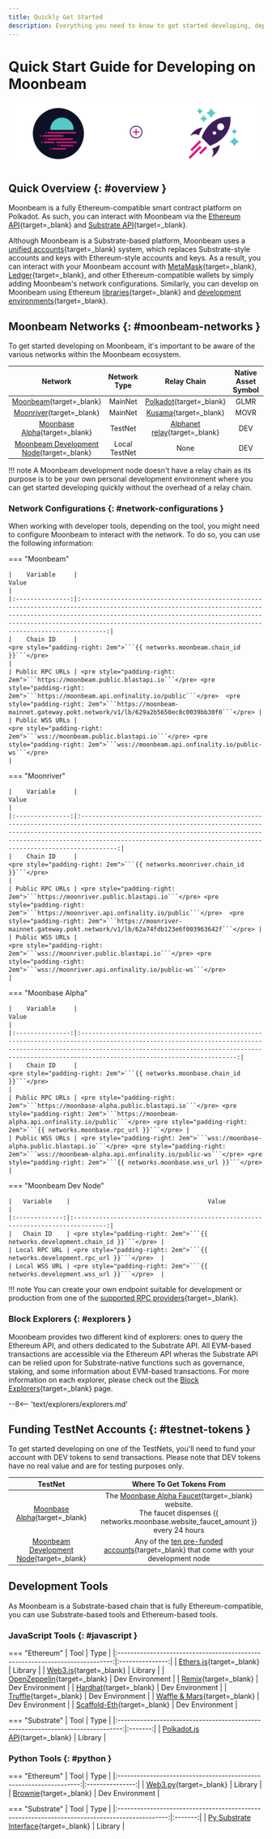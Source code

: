 ```yaml
---
title: Quickly Get Started
description: Everything you need to know to get started developing, deploying, and interacting with smart contracts on Moonbeam.
---
```


# Quick Start Guide for Developing on Moonbeam

![Get started banner](/images/builders/get-started/quick-start-banner.png)

## Quick Overview {: #overview }

Moonbeam is a fully Ethereum-compatible smart contract platform on Polkadot. As such, you can interact with Moonbeam via the [Ethereum API](/builders/build/eth-api/){target=_blank} and [Substrate API](/builders/build/substrate-api/){target=_blank}.

Although Moonbeam is a Substrate-based platform, Moonbeam uses a [unified accounts](/learn/features/unified-accounts){target=_blank} system, which replaces Substrate-style accounts and keys with Ethereum-style accounts and keys. As a result, you can interact with your Moonbeam account with [MetaMask](/tokens/connect/metamask){target=_blank}, [Ledger](/tokens/connect/ledger/){target=_blank}, and other Ethereum-compatible wallets by simply adding Moonbeam's network configurations. Similarly, you can develop on Moonbeam using Ethereum [libraries](/builders/build/eth-api/libraries/){target=_blank} and [development environments](/builders/build/eth-api/dev-env/){target=_blank}.

## Moonbeam Networks {: #moonbeam-networks }

To get started developing on Moonbeam, it's important to be aware of the various networks within the Moonbeam ecosystem.

|                                         Network                                         | Network Type  |                                  Relay Chain                                   | Native Asset Symbol | Native Asset Decimals |
|:---------------------------------------------------------------------------------------:|:-------------:|:------------------------------------------------------------------------------:|:-------------------:|:---------------------:|
|           [Moonbeam](/builders/get-started/networks/moonbeam){target=_blank}            |    MainNet    |              [Polkadot](https://polkadot.network/){target=_blank}              |        GLMR         |          18           |
|          [Moonriver](/builders/get-started/networks/moonriver){target=_blank}           |    MainNet    |                [Kusama](https://kusama.network/){target=_blank}                |        MOVR         |          18           |
|        [Moonbase Alpha](/builders/get-started/networks/moonbase){target=_blank}         |    TestNet    | [Alphanet relay](/learn/platform/networks/moonbase#relay-chain){target=_blank} |         DEV         |          18           |
| [Moonbeam Development Node](/builders/get-started/networks/moonbeam-dev){target=_blank} | Local TestNet |                                      None                                      |         DEV         |          18           |

!!! note
    A Moonbeam development node doesn't have a relay chain as its purpose is to be your own personal development environment where you can get started developing quickly without the overhead of a relay chain.

### Network Configurations {: #network-configurations }

When working with developer tools, depending on the tool, you might need to configure Moonbeam to interact with the network. To do so, you can use the following information:

=== "Moonbeam"

    |    Variable     |                                                                                                                                              Value                                                                                                                                              |
    |:---------------:|:-----------------------------------------------------------------------------------------------------------------------------------------------------------------------------------------------------------------------------------------------------------------------------------------------:|
    |    Chain ID     |                                                                                                          <pre style="padding-right: 2em">```{{ networks.moonbeam.chain_id }}```</pre>                                                                                                           |
    | Public RPC URLs | <pre style="padding-right: 2em">```https://moonbeam.public.blastapi.io```</pre> <pre style="padding-right: 2em">```https://moonbeam.api.onfinality.io/public```</pre>  <pre style="padding-right: 2em">```https://moonbeam-mainnet.gateway.pokt.network/v1/lb/629a2b5650ec8c0039bb30f0```</pre> |
    | Public WSS URLs |                                                              <pre style="padding-right: 2em">```wss://moonbeam.public.blastapi.io```</pre> <pre style="padding-right: 2em">```wss://moonbeam.api.onfinality.io/public-ws```</pre>                                                               |

=== "Moonriver"

    |    Variable     |                                                                                                                                               Value                                                                                                                                                |
    |:---------------:|:--------------------------------------------------------------------------------------------------------------------------------------------------------------------------------------------------------------------------------------------------------------------------------------------------:|
    |    Chain ID     |                                                                                                           <pre style="padding-right: 2em">```{{ networks.moonriver.chain_id }}```</pre>                                                                                                            |
    | Public RPC URLs | <pre style="padding-right: 2em">```https://moonriver.public.blastapi.io```</pre> <pre style="padding-right: 2em">```https://moonriver.api.onfinality.io/public```</pre>  <pre style="padding-right: 2em">```https://moonriver-mainnet.gateway.pokt.network/v1/lb/62a74fdb123e6f003963642f```</pre> |
    | Public WSS URLs |                                                               <pre style="padding-right: 2em">```wss://moonriver.public.blastapi.io```</pre> <pre style="padding-right: 2em">```wss://moonriver.api.onfinality.io/public-ws```</pre>                                                               |

=== "Moonbase Alpha"

    |    Variable     |                                                                                                                             Value                                                                                                                             |
    |:---------------:|:-------------------------------------------------------------------------------------------------------------------------------------------------------------------------------------------------------------------------------------------------------------:|
    |    Chain ID     |                                                                                         <pre style="padding-right: 2em">```{{ networks.moonbase.chain_id }}```</pre>                                                                                          |
    | Public RPC URLs | <pre style="padding-right: 2em">```https://moonbase-alpha.public.blastapi.io```</pre> <pre style="padding-right: 2em">```https://moonbeam-alpha.api.onfinality.io/public```</pre> <pre style="padding-right: 2em">```{{ networks.moonbase.rpc_url }}```</pre> |
    | Public WSS URLs | <pre style="padding-right: 2em">```wss://moonbase-alpha.public.blastapi.io```</pre> <pre style="padding-right: 2em">```wss://moonbeam-alpha.api.onfinality.io/public-ws```</pre> <pre style="padding-right: 2em">```{{ networks.moonbase.wss_url }}```</pre>  |

=== "Moonbeam Dev Node"

    |   Variable    |                                      Value                                      |
    |:-------------:|:-------------------------------------------------------------------------------:|
    |   Chain ID    | <pre style="padding-right: 2em">```{{ networks.development.chain_id }}```</pre> |
    | Local RPC URL | <pre style="padding-right: 2em">```{{ networks.development.rpc_url }}```</pre>  |
    | Local WSS URL | <pre style="padding-right: 2em">```{{ networks.development.wss_url }}```</pre>  |

!!! note
    You can create your own endpoint suitable for development or production from one of the [supported RPC providers](/builders/get-started/endpoints/#endpoint-providers){target=_blank}.

### Block Explorers {: #explorers }

Moonbeam provides two different kind of explorers: ones to query the Ethereum API, and others dedicated to the Substrate API. All EVM-based transactions are accessible via the Ethereum API wheras the Substrate API can be relied upon for Substrate-native functions such as governance, staking, and some information about EVM-based transactions. For more information on each explorer, please check out the [Block Explorers](/builders/get-started/explorers){target=_blank} page.

--8<-- 'text/explorers/explorers.md'

## Funding TestNet Accounts {: #testnet-tokens }

To get started developing on one of the TestNets, you'll need to fund your account with DEV tokens to send transactions. Please note that DEV tokens have no real value and are for testing purposes only.

|                                         TestNet                                         |                                                                                     Where To Get Tokens From                                                                                     |
|:---------------------------------------------------------------------------------------:|:------------------------------------------------------------------------------------------------------------------------------------------------------------------------------------------------:|
|        [Moonbase Alpha](/builders/get-started/networks/moonbase){target=_blank}         | The [Moonbase Alpha Faucet](https://apps.moonbeam.network/moonbase-alpha/faucet/){target=_blank} website. <br> The faucet dispenses {{ networks.moonbase.website_faucet_amount }} every 24 hours |
| [Moonbeam Development Node](/builders/get-started/networks/moonbeam-dev){target=_blank} |           Any of the [ten pre-funded accounts](/builders/get-started/networks/moonbeam-dev/#pre-funded-development-accounts){target=_blank} that come with your <br> development node            |

## Development Tools

As Moonbeam is a Substrate-based chain that is fully Ethereum-compatible, you can use Substrate-based tools and Ethereum-based tools.

### JavaScript Tools {: #javascript }

=== "Ethereum"
    |                                     Tool                                     |      Type       |
    |:----------------------------------------------------------------------------:|:---------------:|
    |    [Ethers.js](/builders/build/eth-api/libraries/ethersjs){target=_blank}    |     Library     |
    |      [Web3.js](/builders/build/eth-api/libraries/web3js){target=_blank}      |     Library     |
    | [OpenZeppelin](/builders/build/eth-api/dev-env/openzeppelin/){target=_blank} | Dev Environment |
    |        [Remix](/builders/build/eth-api/dev-env/remix){target=_blank}         | Dev Environment |
    |      [Hardhat](/builders/build/eth-api/dev-env/hardhat){target=_blank}       | Dev Environment |
    |      [Truffle](/builders/build/eth-api/dev-env/truffle){target=_blank}       | Dev Environment |
    | [Waffle & Mars](/builders/build/eth-api/dev-env/waffle-mars){target=_blank}  | Dev Environment |
    | [Scaffold-Eth](/builders/build/eth-api/dev-env/scaffold-eth){target=_blank}  | Dev Environment |
    
=== "Substrate"
    |                                      Tool                                       |  Type   |
    |:-------------------------------------------------------------------------------:|:-------:|
    | [Polkadot.js API](/builders/build/substrate-api/polkadot-js-api){target=_blank} | Library |

### Python Tools {: #python }

=== "Ethereum"
    |                                Tool                                |      Type       |
    |:------------------------------------------------------------------:|:---------------:|
    | [Web3.py](/builders/build/eth-api/libraries/web3py){target=_blank} |     Library     |
    | [Brownie](/builders/build/eth-api/dev-env/brownie){target=_blank}  | Dev Environment |

=== "Substrate"
    |                                             Tool                                              |  Type   |
    |:---------------------------------------------------------------------------------------------:|:-------:|
    | [Py Substrate Interface](/builders/build/substrate-api/py-substrate-interface){target=_blank} | Library |

